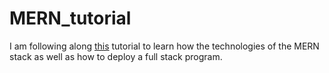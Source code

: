 # MERN_tutorial

I am following along [this](https://www.youtube.com/watch?v=PBTYxXADG_k&list=PLillGF-RfqbbiTGgA77tGO426V3hRF9iE&index=2&ab_channel=TraversyMedia) tutorial to learn how the technologies of the MERN stack as well as how to deploy a full stack program.
